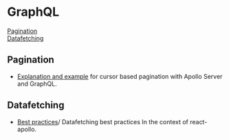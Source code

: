 # GraphQL

[Pagination](#pagination)\
[Datafetching](#datafetching)

## Pagination <a name="pagination"></a>

- [Explanation and example](https://www.robinwieruch.de/graphql-apollo-server-tutorial#apollo-server-cursor-based-pagination) for cursor based pagination with Apollo Server and GraphQL.

## Datafetching <a name="datafetching"></a>

- [Best practices](https://blog.apollographql.com/5-things-they-dont-want-you-to-know-about-react-apollo-6fab7a7bf22f)/
  Datafetching best practices In the context of react-apollo.
